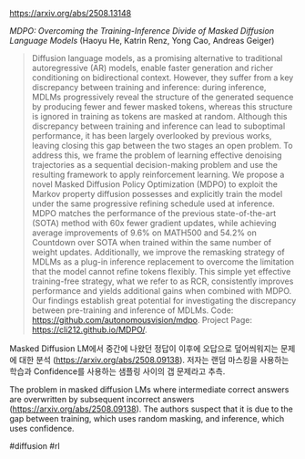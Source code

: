https://arxiv.org/abs/2508.13148

*MDPO: Overcoming the Training-Inference Divide of Masked Diffusion Language Models* (Haoyu He, Katrin Renz, Yong Cao, Andreas Geiger)

> Diffusion language models, as a promising alternative to traditional autoregressive (AR) models, enable faster generation and richer conditioning on bidirectional context. However, they suffer from a key discrepancy between training and inference: during inference, MDLMs progressively reveal the structure of the generated sequence by producing fewer and fewer masked tokens, whereas this structure is ignored in training as tokens are masked at random. Although this discrepancy between training and inference can lead to suboptimal performance, it has been largely overlooked by previous works, leaving closing this gap between the two stages an open problem. To address this, we frame the problem of learning effective denoising trajectories as a sequential decision-making problem and use the resulting framework to apply reinforcement learning. We propose a novel Masked Diffusion Policy Optimization (MDPO) to exploit the Markov property diffusion possesses and explicitly train the model under the same progressive refining schedule used at inference. MDPO matches the performance of the previous state-of-the-art (SOTA) method with 60x fewer gradient updates, while achieving average improvements of 9.6% on MATH500 and 54.2% on Countdown over SOTA when trained within the same number of weight updates. Additionally, we improve the remasking strategy of MDLMs as a plug-in inference replacement to overcome the limitation that the model cannot refine tokens flexibly. This simple yet effective training-free strategy, what we refer to as RCR, consistently improves performance and yields additional gains when combined with MDPO. Our findings establish great potential for investigating the discrepancy between pre-training and inference of MDLMs. Code: https://github.com/autonomousvision/mdpo. Project Page: https://cli212.github.io/MDPO/.

Masked Diffusion LM에서 중간에 나왔던 정답이 이후에 오답으로 덮어씌워지는 문제에 대한 분석 (https://arxiv.org/abs/2508.09138). 저자는 랜덤 마스킹을 사용하는 학습과 Confidence를 사용하는 샘플링 사이의 갭 문제라고 추측.

The problem in masked diffusion LMs where intermediate correct answers are overwritten by subsequent incorrect answers (https://arxiv.org/abs/2508.09138). The authors suspect that it is due to the gap between training, which uses random masking, and inference, which uses confidence.

#diffusion #rl 